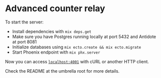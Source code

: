 # Advanced counter relay

To start the server:

  * Install dependencies with `mix deps.get`
  * Make sure you have Postgres running locally at port 5432 and Antidote at port 8081
  * Initialize databases using `mix ecto.create && mix ecto.migrate`
  * Start Phoenix endpoint with `mix phx.server`

Now you can access [`localhost:4001`](http://localhost:4001) with cURL or another HTTP client.

Check the README at the umbrella root for more details.

